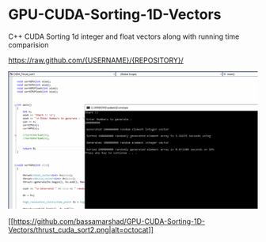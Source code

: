 # GPU-CUDA-Sorting-1D-Vectors
C++ CUDA Sorting 1d integer and float vectors along with running time comparision

https://raw.github.com/{USERNAME}/{REPOSITORY}/

![Alt text](/thrust_cuda_sort2.png?raw=true "Optional Title")

[[https://github.com/bassamarshad/GPU-CUDA-Sorting-1D-Vectors/thrust_cuda_sort2.png|alt=octocat]]


